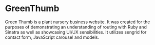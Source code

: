 # GreenThumb

Green Thumb is a plant nursery business website. It was created for the purposes of demonstrating an understanding of routing with Ruby and Sinatra as well as showcasing UI/UX sensibilities. It utilizes sengrid for contact form, JavaScript carousel and models. 

